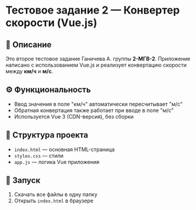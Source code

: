 # Тестовое задание 2 — Конвертер скорости (Vue.js)

## 📌 Описание
Это второе тестовое задание Ганичева А. группы **2-МГВ-2**. Приложение написано с использованием Vue.js и реализует конвертацию скорости между **км/ч** и **м/с**.

## ⚙️ Функциональность
- Ввод значения в поле "км/ч" автоматически пересчитывает "м/с"
- Обратная конвертация также работает при вводе в поле "м/с"
- Используется Vue 3 (CDN-версия), без сборки

## 📁 Структура проекта
- `index.html` — основная HTML-страница
- `styles.css` — стили
- `app.js` — логика Vue приложения

## 🚀 Запуск
1. Скачать все файлы в одну папку
2. Открыть `index.html` в браузере
